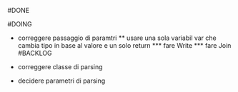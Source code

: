 #DONE


#DOING

* correggere passaggio di paramtri
** usare una sola variabil var che cambia tipo in base al valore e un solo return
*** fare Write
*** fare Join
#BACKLOG

* correggere classe di parsing
* decidere parametri di parsing

